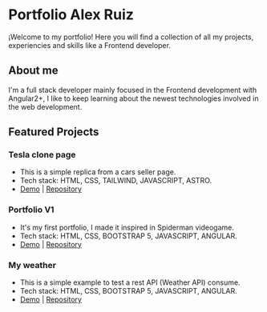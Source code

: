 # Portfolio Alex Ruiz

¡Welcome to my portfolio! Here you will find a collection of all my projects, experiencies and skills like a Frontend developer.

## About me

I'm a full stack developer mainly focused in the Frontend development with Angular2+, I like to keep learning about the newest technologies involved in the web development.

## Featured Projects

### Tesla clone page

- This is a simple replica from a cars seller page.
- Tech stack: HTML, CSS, TAILWIND, JAVASCRIPT, ASTRO.
- [Demo](https://alexruiz-tesla-clone.netlify.app/) | [Repository](https://github.com/alexRuiz222/landing-tesla-clone)

### Portfolio V1

- It's my first portfolio, I made it inspired in Spiderman videogame.
- Tech stack: HTML, CSS, BOOTSTRAP 5, JAVASCRIPT, ANGULAR.
- [Demo](https://alexruiz-portfolio.netlify.app/) | [Repository](https://github.com/alexRuiz222/portfolio-alx)

### My weather

- This is a simple example to test a rest API (Weather API) consume.
- Tech stack: HTML, CSS, BOOTSTRAP 5, JAVASCRIPT, ANGULAR.
- [Demo](https://github.com/alexRuiz222/my-weather) | [Repository](https://alexruiz-myweather.netlify.app/)
